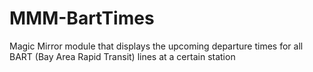# MMM-BartTimes

Magic Mirror module that displays the upcoming departure times for all BART (Bay Area Rapid Transit) lines at a certain station
